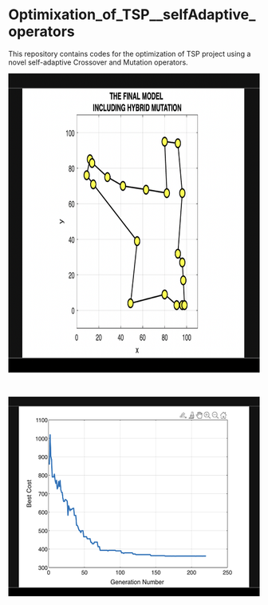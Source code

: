 # Optimixation_of_TSP__selfAdaptive_operators

This repository contains codes for the optimization of TSP project using a novel self-adaptive Crossover and Mutation operators.

<p align="center"><img src="images/final.png" width="700" height="600"/></p>
</br>

<p align="center"><img src="images/pic2.png" width="600" height="400"/></p>
</br>

